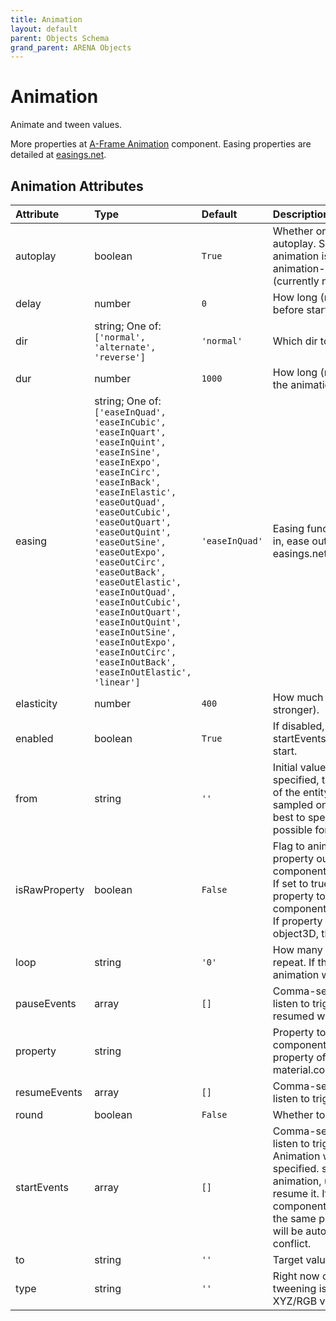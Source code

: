 ```yaml
---
title: Animation
layout: default
parent: Objects Schema
grand_parent: ARENA Objects
---
```


<!--CAUTION: This file is autogenerated from https://github.com/arenaxr/arena-schemas. Changes made here may be overwritten.-->


Animation
=========


Animate and tween values.

More properties at <a href='https://aframe.io/docs/1.5.0/components/animation.html'>A-Frame Animation</a> component. Easing properties are detailed at <a href='https://easings.net'>easings.net</a>.

Animation Attributes
---------------------

|Attribute|Type|Default|Description|Required|
| :--- | :--- | :--- | :--- | :--- |
|autoplay|boolean|```True```|Whether or not the animation should autoplay. Should be specified if the animation is defined for the animation-timeline component (currently not supported).|No|
|delay|number|```0```|How long (milliseconds) to wait before starting.|No|
|dir|string; One of: ```['normal', 'alternate', 'reverse']```|```'normal'```|Which dir to go from from to to.|No|
|dur|number|```1000```|How long (milliseconds) each cycle of the animation is.|No|
|easing|string; One of: ```['easeInQuad', 'easeInCubic', 'easeInQuart', 'easeInQuint', 'easeInSine', 'easeInExpo', 'easeInCirc', 'easeInBack', 'easeInElastic', 'easeOutQuad', 'easeOutCubic', 'easeOutQuart', 'easeOutQuint', 'easeOutSine', 'easeOutExpo', 'easeOutCirc', 'easeOutBack', 'easeOutElastic', 'easeInOutQuad', 'easeInOutCubic', 'easeInOutQuart', 'easeInOutQuint', 'easeInOutSine', 'easeInOutExpo', 'easeInOutCirc', 'easeInOutBack', 'easeInOutElastic', 'linear']```|```'easeInQuad'```|Easing function of animation. To ease in, ease out, ease in and out. See easings.net for more.|No|
|elasticity|number|```400```|How much to bounce (higher is stronger).|No|
|enabled|boolean|```True```|If disabled, animation will stop and startEvents will not trigger animation start.|No|
|from|string|```''```|Initial value at start of animation. If not specified, the current property value of the entity will be used (will be sampled on each animation start). It is best to specify a from value when possible for stability.|No|
|isRawProperty|boolean|```False```|Flag to animate an arbitrary object property outside of A-Frame components for better performance. If set to true, for example, we can set property to like components.material.material.opacity. If property starts with components or object3D, this will be inferred to true.|No|
|loop|string|```'0'```|How many times the animation should repeat. If the value is true, the animation will repeat infinitely.|No|
|pauseEvents|array|```[]```|Comma-separated list of events to listen to trigger pause. Can be resumed with resumeEvents.|No|
|property|string||Property to animate. Can be a component name, a dot-delimited property of a component (e.g., material.color), or a plain attribute.|No|
|resumeEvents|array|```[]```|Comma-separated list of events to listen to trigger resume after pausing.|No|
|round|boolean|```False```|Whether to round values.|No|
|startEvents|array|```[]```|Comma-separated list of events to listen to trigger a restart and play. Animation will not autoplay if specified. startEvents will restart the animation, use pauseEvents to resume it. If there are other animation components on the entity animating the same property, those animations will be automatically paused to not conflict.|No|
|to|string|```''```|Target value at end of animation.|No|
|type|string|```''```|Right now only supports color for tweening isRawProperty color XYZ/RGB vector values.|No|
